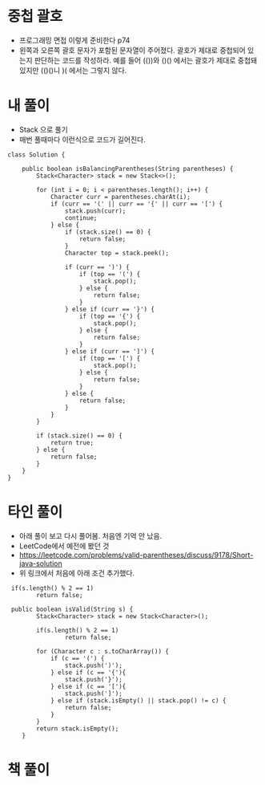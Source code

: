 # 중첩 괄호
- 프로그래밍 면접 이렇게 준비한다 p74
- 왼쪽과 오른쪽 괄호 문자가 포함된 문자열이 주어졌다. 괄호가 제대로 중첩되어 있는지 판단하는 코드를 작성하라. 예를 들어 (())와 ()() 에서는 괄호가 제대로 중첩돼 있지만 (()()니 )( 에서는 그렇지 않다.


# 내 풀이
- Stack 으로 풀기
- 매번 풀때마다 이런식으로 코드가 길어진다.
```
class Solution {

    public boolean isBalancingParentheses(String parentheses) {
        Stack<Character> stack = new Stack<>();

        for (int i = 0; i < parentheses.length(); i++) {
            Character curr = parentheses.charAt(i);
            if (curr == '(' || curr == '{' || curr == '[') {
                stack.push(curr);
                continue;
            } else {
                if (stack.size() == 0) {
                    return false;
                }
                Character top = stack.peek();

                if (curr == ')') {
                    if (top == '(') {
                        stack.pop();
                    } else {
                        return false;
                    }
                } else if (curr == '}') {
                    if (top == '{') {
                        stack.pop();
                    } else {
                        return false;
                    }
                } else if (curr == ']') {
                    if (top == '[') {
                        stack.pop();
                    } else {
                        return false;
                    }
                } else {
                    return false;
                }
            }
        }

        if (stack.size() == 0) {
            return true;
        } else {
            return false;
        }
    }
}
```
# 타인 풀이
- 아래 풀이 보고 다시 풀어봄. 처음엔 기억 안 났음. 
- LeetCode에서 예전에 봤던 것
- https://leetcode.com/problems/valid-parentheses/discuss/9178/Short-java-solution
- 위 링크에서 처음에 아래 조건 추가했다.
```
 if(s.length() % 2 == 1)
        return false;
```
```
 public boolean isValid(String s) {
        Stack<Character> stack = new Stack<Character>();

        if(s.length() % 2 == 1)
                return false;

        for (Character c : s.toCharArray()) {
            if (c == '(') {
                stack.push(')');
            } else if (c == '{'){
                stack.push('}');
            } else if (c == '['){
                stack.push(']');
            } else if (stack.isEmpty() || stack.pop() != c) {
                return false;
            }
        }
        return stack.isEmpty();
    }
```

# 책 풀이
